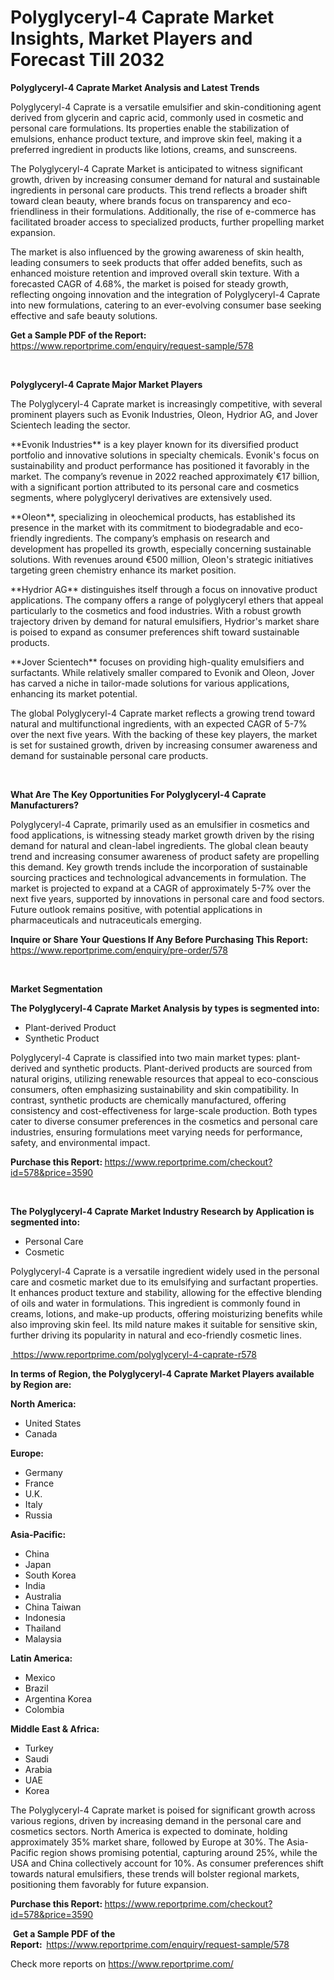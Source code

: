 <p><h1>Polyglyceryl-4 Caprate Market Insights, Market Players and Forecast Till 2032</h1></p><p><strong>Polyglyceryl-4 Caprate Market Analysis and Latest Trends</strong></p>
<p><p>Polyglyceryl-4 Caprate is a versatile emulsifier and skin-conditioning agent derived from glycerin and capric acid, commonly used in cosmetic and personal care formulations. Its properties enable the stabilization of emulsions, enhance product texture, and improve skin feel, making it a preferred ingredient in products like lotions, creams, and sunscreens.</p><p>The Polyglyceryl-4 Caprate Market is anticipated to witness significant growth, driven by increasing consumer demand for natural and sustainable ingredients in personal care products. This trend reflects a broader shift toward clean beauty, where brands focus on transparency and eco-friendliness in their formulations. Additionally, the rise of e-commerce has facilitated broader access to specialized products, further propelling market expansion.</p><p>The market is also influenced by the growing awareness of skin health, leading consumers to seek products that offer added benefits, such as enhanced moisture retention and improved overall skin texture. With a forecasted CAGR of 4.68%, the market is poised for steady growth, reflecting ongoing innovation and the integration of Polyglyceryl-4 Caprate into new formulations, catering to an ever-evolving consumer base seeking effective and safe beauty solutions.</p></p>
<p><strong>Get a Sample PDF of the Report:&nbsp;</strong> <a href="https://www.reportprime.com/enquiry/request-sample/578?utm_campaign=3295&utm_medium=2&utm_source=Github&utm_content=ia&utm_term=18032025&utm_id=polyglyceryl-4-caprate">https://www.reportprime.com/enquiry/request-sample/578</a></p>
<p>&nbsp;</p>
<p><strong>Polyglyceryl-4 Caprate Major Market Players</strong></p>
<p><p>The Polyglyceryl-4 Caprate market is increasingly competitive, with several prominent players such as Evonik Industries, Oleon, Hydrior AG, and Jover Scientech leading the sector. </p><p>**Evonik Industries** is a key player known for its diversified product portfolio and innovative solutions in specialty chemicals. Evonik's focus on sustainability and product performance has positioned it favorably in the market. The company’s revenue in 2022 reached approximately €17 billion, with a significant portion attributed to its personal care and cosmetics segments, where polyglyceryl derivatives are extensively used.</p><p>**Oleon**, specializing in oleochemical products, has established its presence in the market with its commitment to biodegradable and eco-friendly ingredients. The company’s emphasis on research and development has propelled its growth, especially concerning sustainable solutions. With revenues around €500 million, Oleon's strategic initiatives targeting green chemistry enhance its market position.</p><p>**Hydrior AG** distinguishes itself through a focus on innovative product applications. The company offers a range of polyglyceryl ethers that appeal particularly to the cosmetics and food industries. With a robust growth trajectory driven by demand for natural emulsifiers, Hydrior's market share is poised to expand as consumer preferences shift toward sustainable products.</p><p>**Jover Scientech** focuses on providing high-quality emulsifiers and surfactants. While relatively smaller compared to Evonik and Oleon, Jover has carved a niche in tailor-made solutions for various applications, enhancing its market potential.</p><p>The global Polyglyceryl-4 Caprate market reflects a growing trend toward natural and multifunctional ingredients, with an expected CAGR of 5-7% over the next five years. With the backing of these key players, the market is set for sustained growth, driven by increasing consumer awareness and demand for sustainable personal care products.</p></p>
<p>&nbsp;</p>
<p><strong>What Are The Key Opportunities For Polyglyceryl-4 Caprate Manufacturers?</strong></p>
<p><p>Polyglyceryl-4 Caprate, primarily used as an emulsifier in cosmetics and food applications, is witnessing steady market growth driven by the rising demand for natural and clean-label ingredients. The global clean beauty trend and increasing consumer awareness of product safety are propelling this demand. Key growth trends include the incorporation of sustainable sourcing practices and technological advancements in formulation. The market is projected to expand at a CAGR of approximately 5-7% over the next five years, supported by innovations in personal care and food sectors. Future outlook remains positive, with potential applications in pharmaceuticals and nutraceuticals emerging.</p></p>
<p><strong>Inquire or Share Your Questions If Any Before Purchasing This Report:</strong> <a href="https://www.reportprime.com/enquiry/pre-order/578?utm_campaign=3295&utm_medium=2&utm_source=Github&utm_content=ia&utm_term=18032025&utm_id=polyglyceryl-4-caprate">https://www.reportprime.com/enquiry/pre-order/578</a></p>
<p>&nbsp;</p>
<p><strong>Market Segmentation</strong></p>
<p><strong>The Polyglyceryl-4 Caprate Market Analysis by types is segmented into:</strong></p>
<p><ul><li>Plant-derived Product</li><li>Synthetic Product</li></ul></p>
<p><p>Polyglyceryl-4 Caprate is classified into two main market types: plant-derived and synthetic products. Plant-derived products are sourced from natural origins, utilizing renewable resources that appeal to eco-conscious consumers, often emphasizing sustainability and skin compatibility. In contrast, synthetic products are chemically manufactured, offering consistency and cost-effectiveness for large-scale production. Both types cater to diverse consumer preferences in the cosmetics and personal care industries, ensuring formulations meet varying needs for performance, safety, and environmental impact.</p></p>
<p><strong>Purchase this Report:&nbsp;</strong><a href="https://www.reportprime.com/checkout?id=578&price=3590&utm_campaign=3295&utm_medium=2&utm_source=Github&utm_content=ia&utm_term=18032025&utm_id=polyglyceryl-4-caprate">https://www.reportprime.com/checkout?id=578&price=3590</a></p>
<p>&nbsp;</p>
<p><strong>The Polyglyceryl-4 Caprate Market Industry Research by Application is segmented into:</strong></p>
<p><ul><li>Personal Care</li><li>Cosmetic</li></ul></p>
<p><p>Polyglyceryl-4 Caprate is a versatile ingredient widely used in the personal care and cosmetic market due to its emulsifying and surfactant properties. It enhances product texture and stability, allowing for the effective blending of oils and water in formulations. This ingredient is commonly found in creams, lotions, and make-up products, offering moisturizing benefits while also improving skin feel. Its mild nature makes it suitable for sensitive skin, further driving its popularity in natural and eco-friendly cosmetic lines.</p></p>
<p><a href="https://www.reportprime.com/polyglyceryl-4-caprate-r578?utm_campaign=3295&utm_medium=2&utm_source=Github&utm_content=ia&utm_term=18032025&utm_id=polyglyceryl-4-caprate">&nbsp;https://www.reportprime.com/polyglyceryl-4-caprate-r578</a></p>
<p><strong>In terms of Region, the Polyglyceryl-4 Caprate Market Players available by Region are:</strong></p>
<p>
    <p> <strong> North America: </strong>
        <ul>
            <li>United States</li>
            <li>Canada</li>
        </ul>
        </p> 
    <p> <strong> Europe: </strong>
        <ul>
            <li>Germany</li>
            <li>France</li>
            <li>U.K.</li>
            <li>Italy</li>
            <li>Russia</li>
        </ul>
        </p> 
    <p> <strong> Asia-Pacific: </strong>
        <ul>
            <li>China</li>
            <li>Japan</li>
            <li>South Korea</li>
            <li>India</li>
            <li>Australia</li>
            <li>China Taiwan</li>
            <li>Indonesia</li>
            <li>Thailand</li>
            <li>Malaysia</li>
        </ul>
        </p> 
    <p> <strong> Latin America: </strong>
        <ul>
            <li>Mexico</li>
            <li>Brazil</li>
            <li>Argentina Korea</li>
            <li>Colombia</li>
        </ul>
        </p> 
    <p> <strong> Middle East & Africa: </strong>
        <ul>
            <li>Turkey</li>
            <li>Saudi</li>
            <li>Arabia</li>
            <li>UAE</li>
            <li>Korea</li>
        </ul>
    </p>
    </p>
<p><p>The Polyglyceryl-4 Caprate market is poised for significant growth across various regions, driven by increasing demand in the personal care and cosmetics sectors. North America is expected to dominate, holding approximately 35% market share, followed by Europe at 30%. The Asia-Pacific region shows promising potential, capturing around 25%, while the USA and China collectively account for 10%. As consumer preferences shift towards natural emulsifiers, these trends will bolster regional markets, positioning them favorably for future expansion.</p></p>
<p><strong>Purchase this Report: </strong><a href="https://www.reportprime.com/checkout?id=578&price=3590&utm_campaign=3295&utm_medium=2&utm_source=Github&utm_content=ia&utm_term=18032025&utm_id=polyglyceryl-4-caprate">https://www.reportprime.com/checkout?id=578&price=3590</a></p>
<p>&nbsp;<strong>Get a Sample PDF of the Report:&nbsp;&nbsp;</strong><a href="https://www.reportprime.com/enquiry/request-sample/578?utm_campaign=3295&utm_medium=2&utm_source=Github&utm_content=ia&utm_term=18032025&utm_id=polyglyceryl-4-caprate">https://www.reportprime.com/enquiry/request-sample/578</a></p>
<p><strong></strong></p>
<p>Check more reports on <a href="https://www.reportprime.com/?utm_campaign=3295&utm_medium=2&utm_source=Github&utm_content=ia&utm_term=18032025&utm_id=polyglyceryl-4-caprate">https://www.reportprime.com/</a></p>